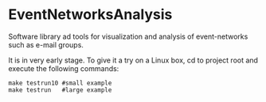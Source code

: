 EventNetworksAnalysis
=====================

Software library ad tools for visualization and analysis of event-networks such as e-mail groups.

It is in very early stage. To give it a try on a Linux box, cd to project root and execute the following commands:

    make testrun10 #small example
    make testrun   #large example


